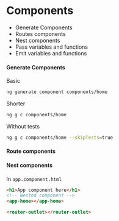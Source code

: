 # Components
* Generate Components
* Routes components
* Nest components
* Pass variables and functions
* Emit variables and functions
#### Generate Components
Basic
```sh
ng generate component components/home
```
Shorter
```sh
ng g c components/home
```
Without tests
```sh
ng g c components/home --skipTests=true
```
#### Route components

#### Nest components
In `app.component.html`
```html
<h1>App component here</h1>
<!-- Nested component -->
<app-home></app-home>

<router-outlet></router-outlet>
```
